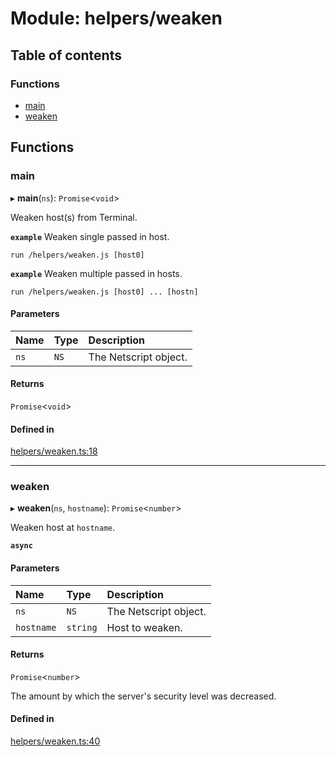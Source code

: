 # Module: helpers/weaken

## Table of contents

### Functions

- [main](../wiki/helpers.weaken#main)
- [weaken](../wiki/helpers.weaken#weaken)

## Functions

### main

▸ **main**(`ns`): `Promise`<`void`\>

Weaken host(s) from Terminal.

**`example`** Weaken single passed in host.
```shell
run /helpers/weaken.js [host0]
```

**`example`** Weaken multiple passed in hosts.
```shell
run /helpers/weaken.js [host0] ... [hostn]
```

#### Parameters

| Name | Type | Description |
| :------ | :------ | :------ |
| `ns` | `NS` | The Netscript object. |

#### Returns

`Promise`<`void`\>

#### Defined in

[helpers/weaken.ts:18](https://github.com/vladzaharia/bitburner/blob/main/src/helpers/weaken.ts#L18)

___

### weaken

▸ **weaken**(`ns`, `hostname`): `Promise`<`number`\>

Weaken host at `hostname`.

**`async`**

#### Parameters

| Name | Type | Description |
| :------ | :------ | :------ |
| `ns` | `NS` | The Netscript object. |
| `hostname` | `string` | Host to weaken. |

#### Returns

`Promise`<`number`\>

The amount by which the server's security level was decreased.

#### Defined in

[helpers/weaken.ts:40](https://github.com/vladzaharia/bitburner/blob/main/src/helpers/weaken.ts#L40)
